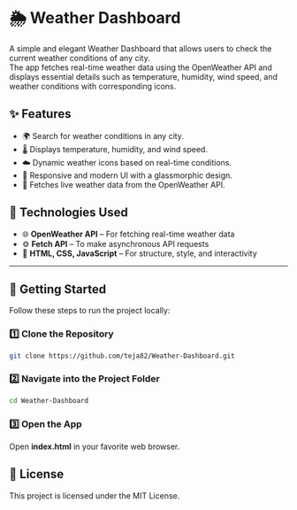# 🌦 **Weather Dashboard**
A simple and elegant Weather Dashboard that allows users to check the current weather conditions of any city.<br> The app fetches real-time weather data using the OpenWeather API and displays essential details such as temperature, humidity, wind speed, and weather conditions with corresponding icons.

## **✨ Features**
- 🌍 Search for weather conditions in any city.
- 🌡 Displays temperature, humidity, and wind speed.
- ☁️ Dynamic weather icons based on real-time conditions.
- 🔄 Responsive and modern UI with a glassmorphic design.
- 🚀 Fetches live weather data from the OpenWeather API.

## 🔧 **Technologies Used**

- 🌐 **OpenWeather API** – For fetching real-time weather data
- ⚙️ **Fetch API** – To make asynchronous API requests
- 🧩 **HTML, CSS, JavaScript** – For structure, style, and interactivity

---

## 🚀 **Getting Started**

Follow these steps to run the project locally:

### 1️⃣ Clone the Repository
```bash
git clone https://github.com/teja82/Weather-Dashboard.git
```
### 2️⃣ Navigate into the Project Folder
```bash
cd Weather-Dashboard
```

### 3️⃣ Open the App
Open **index.html** in your favorite web browser.


## **📜 License**
This project is licensed under the MIT License.
